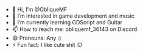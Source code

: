 - 👋 Hi, I’m @ObliqueMF
- 👀 I’m interested in game development and music
- 🌱 I’m currently learning GDScript and Guitar
- 📫 How to reach me: obliquemf_36143 on Discord
- 😄 Pronouns: Any :)
- ⚡ Fun fact: I like cute shit :D

<!---
ObliqueMF/ObliqueMF is a ✨ special ✨ repository because its `README.md` (this file) appears on your GitHub profile.
You can click the Preview link to take a look at your changes.
--->
